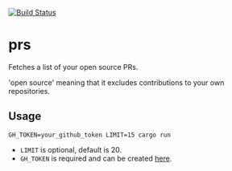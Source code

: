 [![Build Status](https://travis-ci.com/phansch/prs.svg?branch=master)](https://travis-ci.com/phansch/prs)

# prs

Fetches a list of your open source PRs.

'open source' meaning that it excludes contributions to your own
repositories.

## Usage

```
GH_TOKEN=your_github_token LIMIT=15 cargo run
```

* `LIMIT` is optional, default is 20.
* `GH_TOKEN` is required and can be created [here][token].

[token]: https://github.com/settings/tokens
